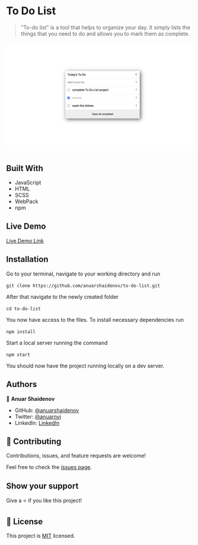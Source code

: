 # To Do List

> "To-do list" is a tool that helps to organize your day. It simply lists the things that you need to do and allows you to mark them as complete.

![screenshot](./screenshot.png)

## Built With

- JavaScript
- HTML
- SCSS
- WebPack
- npm

## Live Demo

[Live Demo Link](https://anuarshaidenov.github.io/to-do-list/dist/)

## Installation

Go to your terminal, navigate to your working directory and run

`git clone https://github.com/anuarshaidenov/to-do-list.git`

After that navigate to the newly created folder

`cd to-do-list`

You now have access to the files.
To install necessary dependencies run

`npm install`

Start a local server running the command

`npm start`

You should now have the project running locally on a dev server.

## Authors

👤 **Anuar Shaidenov**

- GitHub: [@anuarshaidenov](https://github.com/anuarshaidenov)
- Twitter: [@anuarnyi](https://twitter.com/anuarnyi)
- LinkedIn: [LinkedIn](https://www.linkedin.com/in/anuar-shaidenov-365a951b8/)

## 🤝 Contributing

Contributions, issues, and feature requests are welcome!

Feel free to check the [issues page](../../issues/).

## Show your support

Give a ⭐️ if you like this project!

## 📝 License

This project is [MIT](./MIT.md) licensed.
